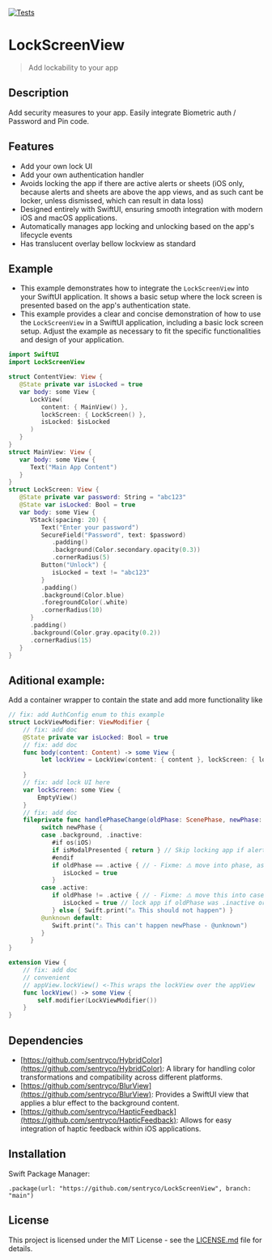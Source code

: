 [![Tests](https://github.com/sentryco/LockScreenView/actions/workflows/Tests.yml/badge.svg)](https://github.com/sentryco/LockScreenView/actions/workflows/Tests.yml)

# LockScreenView

> Add lockability to your app

## Description 

Add security measures to your app. Easily integrate Biometric auth / Password and Pin code. 

## Features

- Add your own lock UI 
- Add your own authentication handler 
- Avoids locking the app if there are active alerts or sheets (iOS only, because alerts and sheets are above the app views, and as such cant be locker, unless dismissed, which can result in data loss)
- Designed entirely with SwiftUI, ensuring smooth integration with modern iOS and macOS applications.
- Automatically manages app locking and unlocking based on the app's lifecycle events
- Has translucent overlay bellow lockview as standard

## Example

- This example demonstrates how to integrate the `LockScreenView` into your SwiftUI application. It shows a basic setup where the lock screen is presented based on the app's authentication state.
- This example provides a clear and concise demonstration of how to use the `LockScreenView` in a SwiftUI application, including a basic lock screen setup. Adjust the example as necessary to fit the specific functionalities and design of your application.

```swift
import SwiftUI
import LockScreenView

struct ContentView: View {
   @State private var isLocked = true
   var body: some View {
      LockView(
         content: { MainView() },
         lockScreen: { LockScreen() },
         isLocked: $isLocked
      )
   }
}
struct MainView: View {
   var body: some View {
      Text("Main App Content")
   }
}
struct LockScreen: View {
   @State private var password: String = "abc123"
   @State var isLocked: Bool = true
   var body: some View {
      VStack(spacing: 20) {
         Text("Enter your password")
         SecureField("Password", text: $password)
            .padding()
            .background(Color.secondary.opacity(0.3))
            .cornerRadius(5)
         Button("Unlock") {
            isLocked = text != "abc123"
         }
         .padding()
         .background(Color.blue)
         .foregroundColor(.white)
         .cornerRadius(10)
      }
      .padding()
      .background(Color.gray.opacity(0.2))
      .cornerRadius(15)
   }
}
```

## Aditional example:

Add a container wrapper to contain the state and add more functionality like 

```swift
// fix: add AuthConfig enum to this example
struct LockViewModifier: ViewModifier {
    // fix: add doc
    @State private var isLocked: Bool = true
    // fix: add doc
    func body(content: Content) -> some View {
         let lockView = LockView(content: { content }, lockScreen: { lockScreen }, isLocked: isLocked, onPhaseChange: handlePhaseChange)
        
    }
    // fix: add lock UI here
    var lockScreen: some View {
        EmptyView()
    }
    // fix: add doc
    fileprivate func handlePhaseChange(oldPhase: ScenePhase, newPhase: ScenePhase) {
         switch newPhase {
         case .background, .inactive:
            #if os(iOS)
            if isModalPresented { return } // Skip locking app if alert or sheet is active (only for IOS, macOS doesn't have autolock yet)
            #endif
            if oldPhase == .active { // - Fixme: ⚠️️ move into phase, ask copilot
               isLocked = true
            }
         case .active:
            if oldPhase != .active { // - Fixme: ⚠️️ move this into case?, ask copilot
               isLocked = true // lock app if oldPhase was .inactive or .background, and new phase is .active
            } else { Swift.print("⚠️️ This should not happen") }
         @unknown default:
            Swift.print("⚠️️ This can't happen newPhase - @unknown")
         }
      }  
}

extension View {
    // fix: add doc
    // convenient
    // appView.lockView() <-This wraps the lockView over the appView
    func lockView() -> some View {
        self.modifier(LockViewModifier())
    }
}
```

## Dependencies

- [https://github.com/sentryco/HybridColor](https://github.com/sentryco/HybridColor): A library for handling color transformations and compatibility across different platforms.
- [https://github.com/sentryco/BlurView](https://github.com/sentryco/BlurView): Provides a SwiftUI view that applies a blur effect to the background content.
- [https://github.com/sentryco/HapticFeedback](https://github.com/sentryco/HapticFeedback): Allows for easy integration of haptic feedback within iOS applications.

## Installation

Swift Package Manager:
```
.package(url: "https://github.com/sentryco/LockScreenView", branch: "main")
```

## License

This project is licensed under the MIT License - see the [LICENSE.md](LICENSE.md) file for details.
